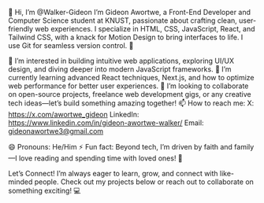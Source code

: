 👋 Hi, I’m @Walker-Gideon
I’m Gideon Awortwe, a Front-End Developer and Computer Science student at KNUST, passionate about crafting clean, user-friendly web experiences. I specialize in HTML, CSS, JavaScript, React, and Tailwind CSS, with a knack for Motion Design to bring interfaces to life. I use Git for seamless version control. 🌟

👀 I’m interested in building intuitive web applications, exploring UI/UX design, and diving deeper into modern JavaScript frameworks.
🌱 I’m currently learning advanced React techniques, Next.js, and how to optimize web performance for better user experiences.
💞️ I’m looking to collaborate on open-source projects, freelance web development gigs, or any creative tech ideas—let’s build something amazing together!
📫 How to reach me:
X: https://x.com/awortwe_gideon
LinkedIn: https://www.linkedin.com/in/gideon-awortwe-walker/
Email: gideonawortwe3@gmail.com

😄 Pronouns: He/Him
⚡ Fun fact: Beyond tech, I’m driven by faith and family—I love reading and spending time with loved ones! 🙌

Let’s Connect!
I’m always eager to learn, grow, and connect with like-minded people. Check out my projects below or reach out to collaborate on something exciting! 💻
